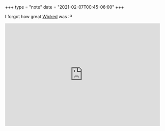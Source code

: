 +++
type = "note"
date = "2021-02-07T00:45-06:00"
+++

I forgot how great [Wicked](https://album.link/i/1440802426) was :P

<div style="max-width:100%;"><div style="position:relative;padding-bottom:calc(56.25% + 52px);height: 0;"><iframe style="position:absolute;top:0;left:0;" width="100%" height="100%" src="https://embed.song.link/?url=https%3A%2F%2Falbum.link%2Fi%2F1440802426&theme=dark" frameborder="0" allowfullscreen sandbox="allow-same-origin allow-scripts allow-presentation allow-popups allow-popups-to-escape-sandbox"></iframe></div></div>